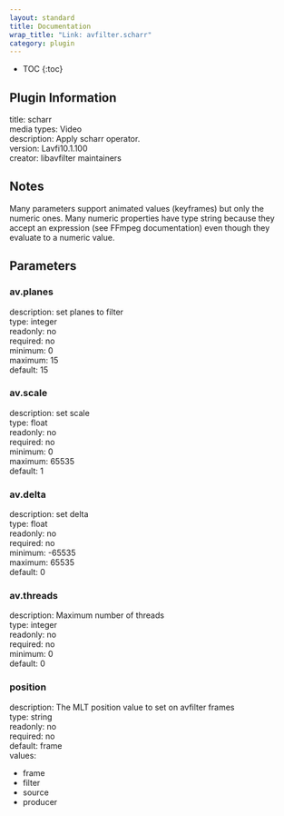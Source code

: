 ```yaml
---
layout: standard
title: Documentation
wrap_title: "Link: avfilter.scharr"
category: plugin
---
```

* TOC
{:toc}

## Plugin Information

title: scharr  
media types:
Video  
description: Apply scharr operator.  
version: Lavfi10.1.100  
creator: libavfilter maintainers  

## Notes

Many parameters support animated values (keyframes) but only the numeric ones. Many numeric properties have type string because they accept an expression (see FFmpeg documentation) even though they evaluate to a numeric value.

## Parameters

### av.planes

  
description:
set planes to filter  
type: integer  
readonly: no  
required: no  
minimum: 0  
maximum: 15  
default: 15  

### av.scale

  
description:
set scale  
type: float  
readonly: no  
required: no  
minimum: 0  
maximum: 65535  
default: 1  

### av.delta

  
description:
set delta  
type: float  
readonly: no  
required: no  
minimum: -65535  
maximum: 65535  
default: 0  

### av.threads

  
description:
Maximum number of threads  
type: integer  
readonly: no  
required: no  
minimum: 0  
default: 0  

### position

  
description:
The MLT position value to set on avfilter frames  
type: string  
readonly: no  
required: no  
default: frame  
values:  

* frame
* filter
* source
* producer

